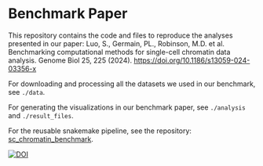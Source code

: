 # Benchmark Paper

This repository contains the code and files to reproduce the analyses presented in our paper: 
Luo, S., Germain, PL., Robinson, M.D. et al. Benchmarking computational methods for single-cell chromatin data analysis. Genome Biol 25, 225 (2024). https://doi.org/10.1186/s13059-024-03356-x

For downloading and processing all the datasets we used in our benchmark, see `./data`.

For generating the visualizations in our benchmark paper, see `./analysis` and `./result_files`.

For the reusable snakemake pipeline, see the repository: [sc_chromatin_benchmark](https://github.com/RoseYuan/sc_chromatin_benchmark).

[![DOI](https://zenodo.org/badge/674374498.svg)](https://zenodo.org/doi/10.5281/zenodo.12607316)
